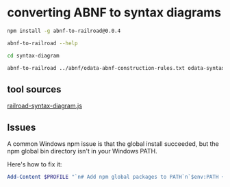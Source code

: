 

# converting ABNF to syntax diagrams

```bash
npm install -g abnf-to-railroad@0.0.4

abnf-to-railroad --help

cd syntax-diagram 

abnf-to-railroad ../abnf/odata-abnf-construction-rules.txt odata-syntax.html
```

## tool sources

[railroad-syntax-diagram.js](https://github.com/xtofs/railroad-syntax-diagram.js)

## Issues

A common Windows npm issue is that the global install succeeded,
but the npm global bin directory isn't in your Windows PATH.

Here's how to fix it:

```ps1
Add-Content $PROFILE "`n# Add npm global packages to PATH`n`$env:PATH += ';C:\Users\chrispre\AppData\Roaming\npm'"
```
